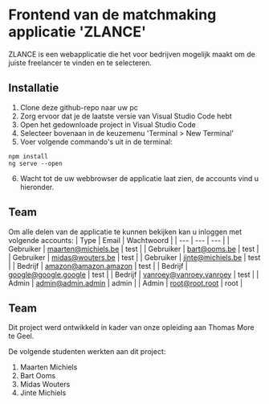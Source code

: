 # Frontend van de matchmaking applicatie 'ZLANCE'

ZLANCE is een webapplicatie die het voor bedrijven mogelijk maakt om de juiste freelancer te vinden en te selecteren.

## Installatie

1. Clone deze github-repo naar uw pc
2. Zorg ervoor dat je de laatste versie van Visual Studio Code hebt
3. Open het gedownloade project in Visual Studio Code
4. Selecteer bovenaan in de keuzemenu 'Terminal > New Terminal'
5. Voer volgende commando's uit in de terminal:
```node
npm install
ng serve --open
```
6. Wacht tot de uw webbrowser de applicatie laat zien, de accounts vind u hieronder.

## Team

Om alle delen van de applicatie te kunnen bekijken kan u inloggen met volgende accounts:
| Type  | Email  | Wachtwoord  |
| ---  | ---  | ---  |
| Gebruiker  | maarten@michiels.be  | test  |
| Gebruiker  | bart@ooms.be  | test  |
| Gebruiker  | midas@wouters.be  | test  |
| Gebruiker  | jinte@michiels.be  | test  |
| Bedrijf  | amazon@amazon.amazon  | test  |
| Bedrijf  | google@google.google  | test  |
| Bedrijf  | vanroey@vanroey.vanroey  | test  |
| Admin  | admin@admin.admin  | admin  |
| Admin  | root@root.root  | root  |

## Team

Dit project werd ontwikkeld in kader van onze opleiding aan Thomas More te Geel.  

De volgende studenten werkten aan dit project:
1. Maarten Michiels
2. Bart Ooms
3. Midas Wouters
4. Jinte Michiels
